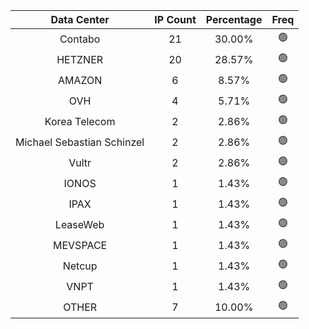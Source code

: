 | Data Center | IP Count | Percentage | Freq |
|:------------:|:--------:|:-----------:|:-----:|
| Contabo | 21 | 30.00% | 🟢 |
| HETZNER | 20 | 28.57% | 🟢 |
| AMAZON | 6 | 8.57% | 🟢 |
| OVH | 4 | 5.71% | 🟢 |
| Korea Telecom | 2 | 2.86% | 🟢 |
| Michael Sebastian Schinzel | 2 | 2.86% | 🟢 |
| Vultr | 2 | 2.86% | 🟢 |
| IONOS | 1 | 1.43% | 🟢 |
| IPAX | 1 | 1.43% | 🟢 |
| LeaseWeb | 1 | 1.43% | 🟢 |
| MEVSPACE | 1 | 1.43% | 🟢 |
| Netcup | 1 | 1.43% | 🟢 |
| VNPT | 1 | 1.43% | 🟢 |
| OTHER | 7 | 10.00% | 🟢 |
